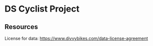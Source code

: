 # DS Cyclist Project

## Resources
License for data: https://www.divvybikes.com/data-license-agreement
